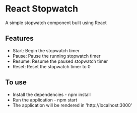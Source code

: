 # React Stopwatch

A simple stopwatch component built using React

## Features
- Start: Begin the stopwatch timer
- Pause: Pause the running stopwatch timer
- Resume: Resume the paused stopwatch timer
- Reset: Reset the stopwatch timer to 0

## To use
- Install the dependencies - npm install
- Run the application - npm start
- The application will be rendered in 'http://localhost:3000'
